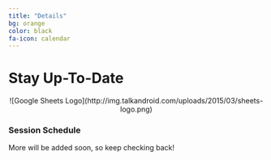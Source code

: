 ```yaml
---
title: "Details"
bg: orange
color: black
fa-icon: calendar
---
```


# Stay Up-To-Date

<p align="center">
  ![Google Sheets Logo](http://img.talkandroid.com/uploads/2015/03/sheets-logo.png)
</p>


### Session Schedule

More will be added soon, so keep checking back!

